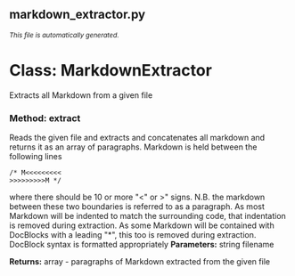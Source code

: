 ## markdown_extractor.py
<sup><i>This file is automatically generated.</i></sup>
# Class: MarkdownExtractor
Extracts all Markdown from a given file

### Method: extract
Reads the given file and extracts and concatenates all markdown and returns it as an array of paragraphs.
Markdown is held between the following lines
```
/* M<<<<<<<<<
>>>>>>>>>M */
```
where there should be 10 or more "<" or >" signs.
N.B. the markdown between these two boundaries is referred to as a paragraph.
As most Markdown will be indented to match the surrounding code, that indentation is removed during extraction.
As some Markdown will be contained with DocBlocks with a leading "*", this too is removed during extraction.
DocBlock syntax is formatted appropriately
__Parameters:__
string filename

__Returns:__ array - paragraphs of Markdown extracted from the given file

